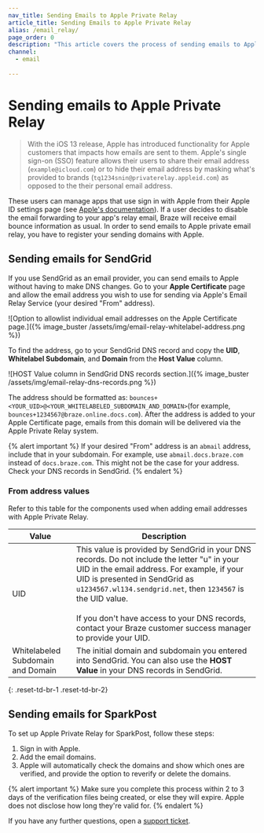 ```yaml
---
nav_title: Sending Emails to Apple Private Relay
article_title: Sending Emails to Apple Private Relay
alias: /email_relay/
page_order: 0
description: "This article covers the process of sending emails to Apple Private Relay."
channel:
  - email
  
---
```


# Sending emails to Apple Private Relay

> With the iOS 13 release, Apple has introduced functionality for Apple customers that impacts how emails are sent to them. Apple's single sign-on (SSO) feature allows their users to share their email address (`example@icloud.com`) or to hide their email address by masking what's provided to brands (`tq1234snin@privaterelay.appleid.com`) as opposed to the their personal email address.

These users can manage apps that use sign in with Apple from their Apple ID settings page (see [Apple's documentation](https://support.apple.com/en-us/HT210426)). If a user decides to disable the email forwarding to your app's relay email, Braze will receive email bounce information as usual. In order to send emails to Apple private email relay, you have to register your sending domains with Apple.

## Sending emails for SendGrid

If you use SendGrid as an email provider, you can send emails to Apple without having to make DNS changes. Go to your **Apple Certificate** page and allow the email address you wish to use for sending via Apple's Email Relay Service (your desired "From" address).  

![Option to allowlist individual email addresses on the Apple Certificate page.]({% image_buster /assets/img/email-relay-whitelabel-address.png %})

To find the address, go to your SendGrid DNS record and copy the **UID**, **Whitelabel Subdomain**, and **Domain** from the **Host Value** column. 

![HOST Value column in SendGrid DNS records section.]({% image_buster /assets/img/email-relay-dns-records.png %})

The address should be formatted as: `bounces+<YOUR_UID>@<YOUR_WHITELABELED_SUBDOMAIN_AND_DOMAIN>`(for example, `bounces+1234567@braze.online.docs.com`). After the address is added to your Apple Certificate page, emails from this domain will be delivered via the Apple Private Relay system.

{% alert important %}
If your desired "From" address is an `abmail` address, include that in your subdomain. For example, use `abmail.docs.braze.com` instead of `docs.braze.com`. This might not be the case for your address. Check your DNS records in SendGrid. 
{% endalert %}

### From address values

Refer to this table for the components used when adding email addresses with Apple Private Relay.

| Value | Description |
|---|---|
| UID | This value is provided by SendGrid in your DNS records. Do not include the letter "u" in your UID in the email address. For example, if your UID is presented in SendGrid as `u1234567.wl134.sendgrid.net`, then `1234567` is the UID value. <br><br> If you don't have access to your DNS records, contact your Braze customer success manager to provide your UID. |
| Whitelabeled Subdomain and Domain | The initial domain and subdomain you entered into SendGrid. You can also use the **HOST Value** in your DNS records in SendGrid. |
{: .reset-td-br-1 .reset-td-br-2}

## Sending emails for SparkPost

To set up Apple Private Relay for SparkPost, follow these steps: 

1. Sign in with Apple. 
2. Add the email domains. 
3. Apple will automatically check the domains and show which ones are verified, and provide the option to reverify or delete the domains.

{% alert important %}
Make sure you complete this process within 2 to 3 days of the verification files being created, or else they will expire. Apple does not disclose how long they're valid for.
{% endalert %}

If you have any further questions, open a [support ticket]({{site.baseurl}}/braze_support/).
